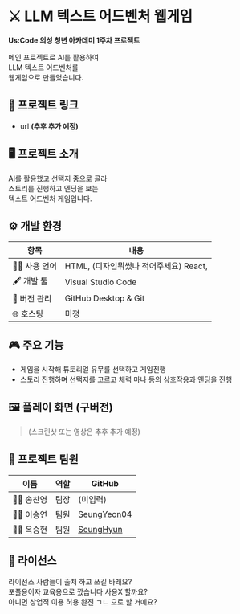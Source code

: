 # ⚔️ LLM 텍스트 어드벤처 웹게임 

**Us:Code 의성 청년 아카데미 1주차 프로젝트**

메인 프로젝트로 AI를 활용하여  
LLM 텍스트 어드벤처를  
웹게임으로 만들었습니다.  
  
## 🔗 프로젝트 링크

- url **(추후 추가 예정)**
  
## 🖥️ 프로젝트 소개

AI를 활용했고 선택지 중으로 골라  
스토리를 진행하고 엔딩을 보는  
텍스트 어드벤처 게임입니다.  
  
## ⚙️ 개발 환경

| 항목             | 내용                               |
|------------------|------------------------------------|
| 🧑‍💻 사용 언어     | HTML, (디자인뭐썼나 적어주세요) React,   |
| 🖋 개발 툴   | Visual Studio Code |
| 📁 버전 관리      | GitHub Desktop & Git |
| 🌐 호스팅         | 미정 |
  
## 🎮 주요 기능

- 게임을 시작해 튜토리얼 유무를 선택하고 게임진행
- 스토리 진행하며 선택지를 고르고 체력 마나 등의 상호작용과 엔딩을 진행 
  
## 🖼️ 플레이 화면 (구버전)

> (스크린샷 또는 영상은 추후 추가 예정)
  
## 🌱 프로젝트 팀원

| 이름         | 역할    | GitHub                                         |
|--------------|---------|------------------------------------------------|
| 👨‍💻 송찬영     | 팀장    | (미입력)                                      |
| 👩‍💻 이승연     | 팀원    | [SeungYeon04](https://github.com/SeungYeon04) |
| 👨‍💻 옥승현     | 팀원    | [SeungHyun](https://github.com/SeungHyunOK) |
  
## 📜 라이선스

라이선스 사람들이 출처 하고 쓰길 바래요?  
포폴용이자 교육용으로 깠습니다 사용X 할까요?  
아니면 상업적 이용 허용 완전 ㄱㄴ 으로 할 거에요?  
